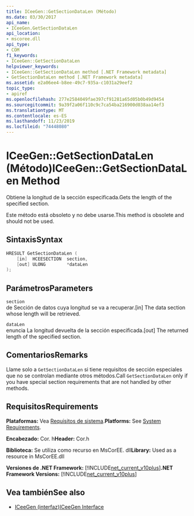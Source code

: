 ```yaml
---
title: ICeeGen::GetSectionDataLen (Método)
ms.date: 03/30/2017
api_name:
- ICeeGen.GetSectionDataLen
api_location:
- mscoree.dll
api_type:
- COM
f1_keywords:
- ICeeGen::GetSectionDataLen
helpviewer_keywords:
- ICeeGen::GetSectionDataLen method [.NET Framework metadata]
- GetSectionDataLen method [.NET Framework metadata]
ms.assetid: e2a06ee4-b8ee-49c7-935a-c1031a29eef2
topic_type:
- apiref
ms.openlocfilehash: 277e2584049fae397cf91281a65d05b0b49d9454
ms.sourcegitcommit: 9a39f2a06f110c9c7ca54ba216900d038aa14ef3
ms.translationtype: MT
ms.contentlocale: es-ES
ms.lasthandoff: 11/23/2019
ms.locfileid: "74448080"
---
```

# <a name="iceegengetsectiondatalen-method"></a><span data-ttu-id="7fc1f-102">ICeeGen::GetSectionDataLen (Método)</span><span class="sxs-lookup"><span data-stu-id="7fc1f-102">ICeeGen::GetSectionDataLen Method</span></span>
<span data-ttu-id="7fc1f-103">Obtiene la longitud de la sección especificada.</span><span class="sxs-lookup"><span data-stu-id="7fc1f-103">Gets the length of the specified section.</span></span>  
  
 <span data-ttu-id="7fc1f-104">Este método está obsoleto y no debe usarse.</span><span class="sxs-lookup"><span data-stu-id="7fc1f-104">This method is obsolete and should not be used.</span></span>  
  
## <a name="syntax"></a><span data-ttu-id="7fc1f-105">Sintaxis</span><span class="sxs-lookup"><span data-stu-id="7fc1f-105">Syntax</span></span>  
  
```cpp  
HRESULT GetSectionDataLen (  
    [in]  HCEESECTION  section,  
    [out] ULONG        *dataLen  
);  
```  
  
## <a name="parameters"></a><span data-ttu-id="7fc1f-106">Parámetros</span><span class="sxs-lookup"><span data-stu-id="7fc1f-106">Parameters</span></span>  
 `section`  
 <span data-ttu-id="7fc1f-107">de Sección de datos cuya longitud se va a recuperar.</span><span class="sxs-lookup"><span data-stu-id="7fc1f-107">[in] The data section whose length will be retrieved.</span></span>  
  
 `dataLen`  
 <span data-ttu-id="7fc1f-108">enuncia La longitud devuelta de la sección especificada.</span><span class="sxs-lookup"><span data-stu-id="7fc1f-108">[out] The returned length of the specified section.</span></span>  
  
## <a name="remarks"></a><span data-ttu-id="7fc1f-109">Comentarios</span><span class="sxs-lookup"><span data-stu-id="7fc1f-109">Remarks</span></span>  
 <span data-ttu-id="7fc1f-110">Llame solo a `GetSectionDataLen` si tiene requisitos de sección especiales que no se controlan mediante otros métodos.</span><span class="sxs-lookup"><span data-stu-id="7fc1f-110">Call `GetSectionDataLen` only if you have special section requirements that are not handled by other methods.</span></span>  
  
## <a name="requirements"></a><span data-ttu-id="7fc1f-111">Requisitos</span><span class="sxs-lookup"><span data-stu-id="7fc1f-111">Requirements</span></span>  
 <span data-ttu-id="7fc1f-112">**Plataformas:** Vea [Requisitos de sistema](../../../../docs/framework/get-started/system-requirements.md).</span><span class="sxs-lookup"><span data-stu-id="7fc1f-112">**Platforms:** See [System Requirements](../../../../docs/framework/get-started/system-requirements.md).</span></span>  
  
 <span data-ttu-id="7fc1f-113">**Encabezado:** Cor. h</span><span class="sxs-lookup"><span data-stu-id="7fc1f-113">**Header:** Cor.h</span></span>  
  
 <span data-ttu-id="7fc1f-114">**Biblioteca:** Se utiliza como recurso en MsCorEE. dll</span><span class="sxs-lookup"><span data-stu-id="7fc1f-114">**Library:** Used as a resource in MsCorEE.dll</span></span>  
  
 <span data-ttu-id="7fc1f-115">**Versiones de .NET Framework:** [!INCLUDE[net_current_v10plus](../../../../includes/net-current-v10plus-md.md)]</span><span class="sxs-lookup"><span data-stu-id="7fc1f-115">**.NET Framework Versions:** [!INCLUDE[net_current_v10plus](../../../../includes/net-current-v10plus-md.md)]</span></span>  
  
## <a name="see-also"></a><span data-ttu-id="7fc1f-116">Vea también</span><span class="sxs-lookup"><span data-stu-id="7fc1f-116">See also</span></span>

- [<span data-ttu-id="7fc1f-117">ICeeGen (interfaz)</span><span class="sxs-lookup"><span data-stu-id="7fc1f-117">ICeeGen Interface</span></span>](../../../../docs/framework/unmanaged-api/metadata/iceegen-interface.md)
